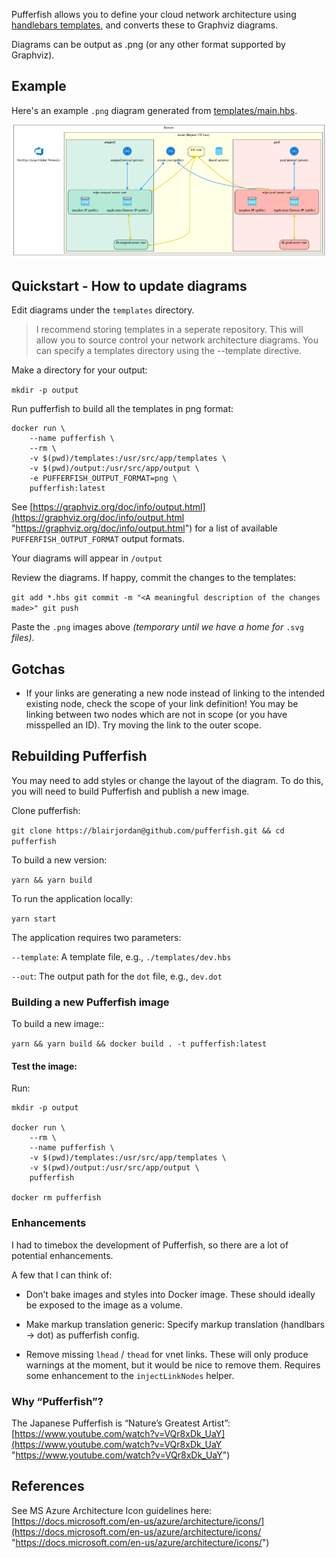 Pufferfish allows you to define your cloud network architecture using [handlebars templates](https://handlebarsjs.com/), and converts these to Graphviz diagrams.

Diagrams can be output as .png (or any other format supported by Graphviz).

## Example

Here's an example `.png` diagram generated from [templates/main.hbs](templates/main.hbs).

![](screenshots/1.png?raw=true)

## Quickstart - How to update diagrams

Edit diagrams under the `templates` directory.

> I recommend storing templates in a seperate repository. This will allow you to source control your network architecture diagrams. You can specify a templates directory using the --template directive.

Make a directory for your output:

`mkdir -p output`

Run pufferfish to build all the templates in png format:
```
docker run \
	--name pufferfish \
	--rm \
	-v $(pwd)/templates:/usr/src/app/templates \
	-v $(pwd)/output:/usr/src/app/output \
	-e PUFFERFISH_OUTPUT_FORMAT=png \
	pufferfish:latest
```

See [https://graphviz.org/doc/info/output.html](https://graphviz.org/doc/info/output.html "https://graphviz.org/doc/info/output.html") for a list of available `PUFFERFISH_OUTPUT_FORMAT` output formats.

Your diagrams will appear in `/output`

Review the diagrams. If happy, commit the changes to the templates:

`git add *.hbs git commit -m "<A meaningful description of the changes made>" git push`

Paste the `.png` images above _(temporary until we have a home for_ `.svg` _files)_.

## Gotchas

-   If your links are generating a new node instead of linking to the intended existing node, check the scope of your link definition! You may be linking between two nodes which are not in scope (or you have misspelled an ID). Try moving the link to the outer scope.
    

## Rebuilding Pufferfish

You may need to add styles or change the layout of the diagram. To do this, you will need to build Pufferfish and publish a new image.

Clone pufferfish:

`git clone https://blairjordan@github.com/pufferfish.git && cd pufferfish`

To build a new version:

`yarn && yarn build`

To run the application locally:

`yarn start`

The application requires two parameters:

`--template`: A template file, e.g., `./templates/dev.hbs`

`--out`: The output path for the `dot` file, e.g., `dev.dot`

### Building a new Pufferfish image

To build a new image::

`yarn && yarn build && docker build . -t pufferfish:latest`

#### Test the image:

Run:
```
mkdir -p output

docker run \
	--rm \
	--name pufferfish \
	-v $(pwd)/templates:/usr/src/app/templates \
	-v $(pwd)/output:/usr/src/app/output \
	pufferfish

docker rm pufferfish
```

### Enhancements

I had to timebox the development of Pufferfish, so there are a lot of potential enhancements.

A few that I can think of:

-   Don’t bake images and styles into Docker image. These should ideally be exposed to the image as a volume.

-   Make markup translation generic: Specify markup translation (handlbars → dot) as pufferfish config.

-   Remove missing `lhead` / `thead` for vnet links. These will only produce warnings at the moment, but it would be nice to remove them. Requires some enhancement to the `injectLinkNodes` helper.

### **Why “Pufferfish”?**

The Japanese Pufferfish is “Nature’s Greatest Artist”: [https://www.youtube.com/watch?v=VQr8xDk_UaY](https://www.youtube.com/watch?v=VQr8xDk_UaY "https://www.youtube.com/watch?v=VQr8xDk_UaY")

## References

See MS Azure Architecture Icon guidelines here: [https://docs.microsoft.com/en-us/azure/architecture/icons/](https://docs.microsoft.com/en-us/azure/architecture/icons/ "https://docs.microsoft.com/en-us/azure/architecture/icons/")